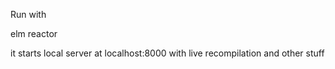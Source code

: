Run with

elm reactor

it starts local server at localhost:8000 with live recompilation and other stuff
